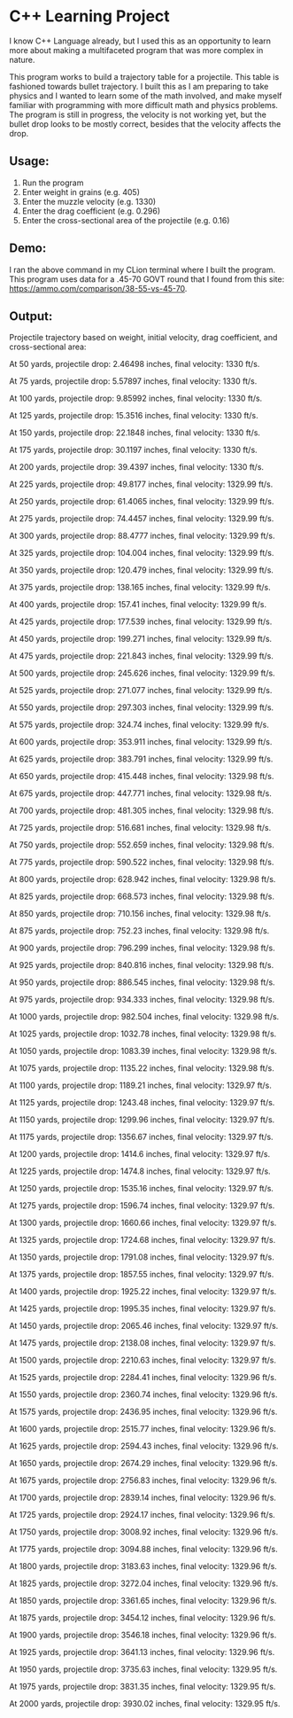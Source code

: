 # C++ Learning Project

I know C++ Language already, but I used this as an opportunity to learn more about making a multifaceted program that was more complex in nature.

This program works to build a trajectory table for a projectile. This table is fashioned towards bullet trajectory. I built this as I am preparing to take physics and I wanted to learn some of the math involved, and make myself familiar with programming with more difficult math and physics problems. The program is still in progress, the velocity is not working yet, but the bullet drop looks to be mostly correct, besides that the velocity affects the drop.

## Usage: 
1. Run the program
2. Enter weight in grains (e.g. 405)
3. Enter the muzzle velocity (e.g. 1330)
4. Enter the drag coefficient (e.g. 0.296)
5. Enter the cross-sectional area of the projectile (e.g. 0.16)

## Demo:
I ran the above command in my CLion terminal where I built the program. This program uses data for a .45-70 GOVT round that I found from this site: https://ammo.com/comparison/38-55-vs-45-70.

## Output:
Projectile trajectory based on weight, initial velocity, drag coefficient, and cross-sectional area:

At 50 yards, projectile drop: 2.46498 inches, final velocity: 1330 ft/s.

At 75 yards, projectile drop: 5.57897 inches, final velocity: 1330 ft/s.

At 100 yards, projectile drop: 9.85992 inches, final velocity: 1330 ft/s.

At 125 yards, projectile drop: 15.3516 inches, final velocity: 1330 ft/s.

At 150 yards, projectile drop: 22.1848 inches, final velocity: 1330 ft/s.

At 175 yards, projectile drop: 30.1197 inches, final velocity: 1330 ft/s.

At 200 yards, projectile drop: 39.4397 inches, final velocity: 1330 ft/s.

At 225 yards, projectile drop: 49.8177 inches, final velocity: 1329.99 ft/s.

At 250 yards, projectile drop: 61.4065 inches, final velocity: 1329.99 ft/s.

At 275 yards, projectile drop: 74.4457 inches, final velocity: 1329.99 ft/s.

At 300 yards, projectile drop: 88.4777 inches, final velocity: 1329.99 ft/s.

At 325 yards, projectile drop: 104.004 inches, final velocity: 1329.99 ft/s.

At 350 yards, projectile drop: 120.479 inches, final velocity: 1329.99 ft/s.

At 375 yards, projectile drop: 138.165 inches, final velocity: 1329.99 ft/s.

At 400 yards, projectile drop: 157.41 inches, final velocity: 1329.99 ft/s.

At 425 yards, projectile drop: 177.539 inches, final velocity: 1329.99 ft/s.

At 450 yards, projectile drop: 199.271 inches, final velocity: 1329.99 ft/s.

At 475 yards, projectile drop: 221.843 inches, final velocity: 1329.99 ft/s.

At 500 yards, projectile drop: 245.626 inches, final velocity: 1329.99 ft/s.

At 525 yards, projectile drop: 271.077 inches, final velocity: 1329.99 ft/s.

At 550 yards, projectile drop: 297.303 inches, final velocity: 1329.99 ft/s.

At 575 yards, projectile drop: 324.74 inches, final velocity: 1329.99 ft/s.

At 600 yards, projectile drop: 353.911 inches, final velocity: 1329.99 ft/s.

At 625 yards, projectile drop: 383.791 inches, final velocity: 1329.99 ft/s.

At 650 yards, projectile drop: 415.448 inches, final velocity: 1329.98 ft/s.

At 675 yards, projectile drop: 447.771 inches, final velocity: 1329.98 ft/s.

At 700 yards, projectile drop: 481.305 inches, final velocity: 1329.98 ft/s.

At 725 yards, projectile drop: 516.681 inches, final velocity: 1329.98 ft/s.

At 750 yards, projectile drop: 552.659 inches, final velocity: 1329.98 ft/s.

At 775 yards, projectile drop: 590.522 inches, final velocity: 1329.98 ft/s.

At 800 yards, projectile drop: 628.942 inches, final velocity: 1329.98 ft/s.

At 825 yards, projectile drop: 668.573 inches, final velocity: 1329.98 ft/s.

At 850 yards, projectile drop: 710.156 inches, final velocity: 1329.98 ft/s.

At 875 yards, projectile drop: 752.23 inches, final velocity: 1329.98 ft/s.

At 900 yards, projectile drop: 796.299 inches, final velocity: 1329.98 ft/s.

At 925 yards, projectile drop: 840.816 inches, final velocity: 1329.98 ft/s.

At 950 yards, projectile drop: 886.545 inches, final velocity: 1329.98 ft/s.

At 975 yards, projectile drop: 934.333 inches, final velocity: 1329.98 ft/s.

At 1000 yards, projectile drop: 982.504 inches, final velocity: 1329.98 ft/s.

At 1025 yards, projectile drop: 1032.78 inches, final velocity: 1329.98 ft/s.

At 1050 yards, projectile drop: 1083.39 inches, final velocity: 1329.98 ft/s.

At 1075 yards, projectile drop: 1135.22 inches, final velocity: 1329.98 ft/s.

At 1100 yards, projectile drop: 1189.21 inches, final velocity: 1329.97 ft/s.

At 1125 yards, projectile drop: 1243.48 inches, final velocity: 1329.97 ft/s.

At 1150 yards, projectile drop: 1299.96 inches, final velocity: 1329.97 ft/s.

At 1175 yards, projectile drop: 1356.67 inches, final velocity: 1329.97 ft/s.

At 1200 yards, projectile drop: 1414.6 inches, final velocity: 1329.97 ft/s.

At 1225 yards, projectile drop: 1474.8 inches, final velocity: 1329.97 ft/s.

At 1250 yards, projectile drop: 1535.16 inches, final velocity: 1329.97 ft/s.

At 1275 yards, projectile drop: 1596.74 inches, final velocity: 1329.97 ft/s.

At 1300 yards, projectile drop: 1660.66 inches, final velocity: 1329.97 ft/s.

At 1325 yards, projectile drop: 1724.68 inches, final velocity: 1329.97 ft/s.

At 1350 yards, projectile drop: 1791.08 inches, final velocity: 1329.97 ft/s.

At 1375 yards, projectile drop: 1857.55 inches, final velocity: 1329.97 ft/s.

At 1400 yards, projectile drop: 1925.22 inches, final velocity: 1329.97 ft/s.

At 1425 yards, projectile drop: 1995.35 inches, final velocity: 1329.97 ft/s.

At 1450 yards, projectile drop: 2065.46 inches, final velocity: 1329.97 ft/s.

At 1475 yards, projectile drop: 2138.08 inches, final velocity: 1329.97 ft/s.

At 1500 yards, projectile drop: 2210.63 inches, final velocity: 1329.97 ft/s.

At 1525 yards, projectile drop: 2284.41 inches, final velocity: 1329.96 ft/s.

At 1550 yards, projectile drop: 2360.74 inches, final velocity: 1329.96 ft/s.

At 1575 yards, projectile drop: 2436.95 inches, final velocity: 1329.96 ft/s.

At 1600 yards, projectile drop: 2515.77 inches, final velocity: 1329.96 ft/s.

At 1625 yards, projectile drop: 2594.43 inches, final velocity: 1329.96 ft/s.

At 1650 yards, projectile drop: 2674.29 inches, final velocity: 1329.96 ft/s.

At 1675 yards, projectile drop: 2756.83 inches, final velocity: 1329.96 ft/s.

At 1700 yards, projectile drop: 2839.14 inches, final velocity: 1329.96 ft/s.

At 1725 yards, projectile drop: 2924.17 inches, final velocity: 1329.96 ft/s.

At 1750 yards, projectile drop: 3008.92 inches, final velocity: 1329.96 ft/s.

At 1775 yards, projectile drop: 3094.88 inches, final velocity: 1329.96 ft/s.

At 1800 yards, projectile drop: 3183.63 inches, final velocity: 1329.96 ft/s.

At 1825 yards, projectile drop: 3272.04 inches, final velocity: 1329.96 ft/s.

At 1850 yards, projectile drop: 3361.65 inches, final velocity: 1329.96 ft/s.

At 1875 yards, projectile drop: 3454.12 inches, final velocity: 1329.96 ft/s.

At 1900 yards, projectile drop: 3546.18 inches, final velocity: 1329.96 ft/s.

At 1925 yards, projectile drop: 3641.13 inches, final velocity: 1329.96 ft/s.

At 1950 yards, projectile drop: 3735.63 inches, final velocity: 1329.95 ft/s.

At 1975 yards, projectile drop: 3831.35 inches, final velocity: 1329.95 ft/s.

At 2000 yards, projectile drop: 3930.02 inches, final velocity: 1329.95 ft/s.